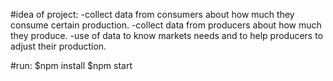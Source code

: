 #idea of project:
-collect data from consumers about how much they consume certain production.
-collect data from producers about how much they produce.
-use of data to know markets needs and to help producers to adjust their production.

#run:
$npm install
$npm start
